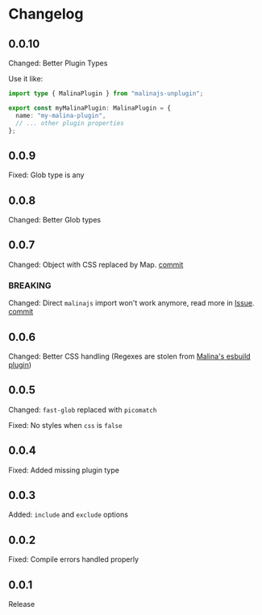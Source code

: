 # Changelog

## 0.0.10

Changed: Better Plugin Types

Use it like:

```ts
import type { MalinaPlugin } from "malinajs-unplugin";

export const myMalinaPlugin: MalinaPlugin = {
  name: "my-malina-plugin",
  // ... other plugin properties
};
```

## 0.0.9

Fixed: Glob type is any

## 0.0.8

Changed: Better Glob types

## 0.0.7

Changed: Object with CSS replaced by Map. [commit](https://github.com/Artemis69/malinajs-unplugin/commit/f64c820f46583d7cc51fc78ed6e3533dcce089f4)

### BREAKING

Changed: Direct `malinajs` import won't work anymore, read more in [Issue](https://github.com/Artemis69/malinajs-unplugin/issues/1). [commit](https://github.com/Artemis69/malinajs-unplugin/commit/6323694bdf5ec4ad6e65cdb0d1d4b9fa8585b2d7)

## 0.0.6

Changed: Better CSS handling (Regexes are stolen from [Malina's esbuild plugin](https://github.com/malinajs/malinajs/blob/master/malina-esbuild.js))

## 0.0.5

Changed: `fast-glob` replaced with `picomatch`

Fixed: No styles when `css` is `false`

## 0.0.4

Fixed: Added missing plugin type

## 0.0.3

Added: `include` and `exclude` options

## 0.0.2

Fixed: Compile errors handled properly

## 0.0.1

Release
